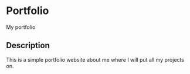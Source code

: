 # Portfolio
My portfolio

## Description

This is a simple portfolio website about me where I will put all my projects on.
